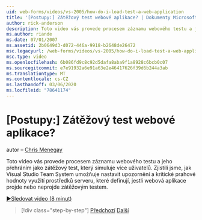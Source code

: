 ```yaml
---
uid: web-forms/videos/vs-2005/how-do-i-load-test-a-web-application
title: '[Postupy:] Zátěžový test webové aplikace? | Dokumenty Microsoft'
author: rick-anderson
description: Toto video vás provede procesem záznamu webového testu a jeho přehráním jako zátěžový test, který simuluje více uživatelů. Vidíte, jak se Visual Studio...
ms.author: riande
ms.date: 07/01/2007
ms.assetid: 2b0649d3-d072-446a-9918-b2648de26472
msc.legacyurl: /web-forms/videos/vs-2005/how-do-i-load-test-a-web-application
msc.type: video
ms.openlocfilehash: 6b086fd9c8c92d5dafa8aba9f1a8928c6bcb0c07
ms.sourcegitcommit: e7e91932a6e91a63e2e46417626f39d6b244a3ab
ms.translationtype: MT
ms.contentlocale: cs-CZ
ms.lasthandoff: 03/06/2020
ms.locfileid: "78641174"
---
```

# <a name="how-do-i-load-test-a-web-application"></a>[Postupy:] Zátěžový test webové aplikace?

autor – [Chris Menegay](https://twitter.com/CMenegay)

Toto video vás provede procesem záznamu webového testu a jeho přehráním jako zátěžový test, který simuluje více uživatelů. Zjistili jsme, jak Visual Studio Team System umožňuje nastavit upozornění a kritické prahové hodnoty využití prostředků serveru, které definují, jestli webová aplikace projde nebo neprojde zátěžovým testem.

[&#9654;Sledovat video (8 minut)](https://channel9.msdn.com/Blogs/ASP-NET-Site-Videos/how-do-i-load-test-a-web-application)

> [!div class="step-by-step"]
> [Předchozí](how-do-i-practice-test-driven-development.md)
> [Další](how-do-i-tune-web-application-performance-with-profiling.md)
